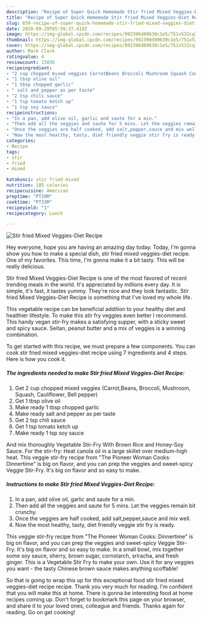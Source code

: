 ```yaml
---
description: "Recipe of Super Quick Homemade Stir fried Mixed Veggies-Diet Recipe"
title: "Recipe of Super Quick Homemade Stir fried Mixed Veggies-Diet Recipe"
slug: 659-recipe-of-super-quick-homemade-stir-fried-mixed-veggies-diet-recipe
date: 2020-09-29T05:59:37.419Z
image: https://img-global.cpcdn.com/recipes/992396d89630c1e5/751x532cq70/stir-fried-mixed-veggies-diet-recipe-recipe-main-photo.jpg
thumbnail: https://img-global.cpcdn.com/recipes/992396d89630c1e5/751x532cq70/stir-fried-mixed-veggies-diet-recipe-recipe-main-photo.jpg
cover: https://img-global.cpcdn.com/recipes/992396d89630c1e5/751x532cq70/stir-fried-mixed-veggies-diet-recipe-recipe-main-photo.jpg
author: Mark Clark
ratingvalue: 4
reviewcount: 15036
recipeingredient:
- "2 cup chopped mixed veggies CarrotBeans Broccoli Mushroom Squash Cauliflower Bell pepper"
- "1 tbsp olive oil"
- "1 tbsp chopped garlic"
- " salt and pepper as per taste"
- "2 tsp chili sauce"
- "1 tsp tomato ketch up"
- "1 tsp soy sauce"
recipeinstructions:
- "In a pan, add olive oil, garlic and saute for a min."
- "Then add all the veggies and saute for 5 mins. Let the veggies remain bit crunchy."
- "Once the veggies are half cooked, add salt,pepper,sauce and mix well."
- "Now the most healthy, tasty, diet friendly veggie stir fry is ready."
categories:
- Recipe
tags:
- stir
- fried
- mixed

katakunci: stir fried mixed 
nutrition: 185 calories
recipecuisine: American
preptime: "PT19M"
cooktime: "PT33M"
recipeyield: "1"
recipecategory: Lunch

---
```



![Stir fried Mixed Veggies-Diet Recipe](https://img-global.cpcdn.com/recipes/992396d89630c1e5/751x532cq70/stir-fried-mixed-veggies-diet-recipe-recipe-main-photo.jpg)

Hey everyone, hope you are having an amazing day today. Today, I'm gonna show you how to make a special dish, stir fried mixed veggies-diet recipe. One of my favorites. This time, I'm gonna make it a bit tasty. This will be really delicious.

Stir fried Mixed Veggies-Diet Recipe is one of the most favored of recent trending meals in the world. It's appreciated by millions every day. It is simple, it's fast, it tastes yummy. They're nice and they look fantastic. Stir fried Mixed Veggies-Diet Recipe is something that I've loved my whole life.

This vegetable recipe can be beneficial addition to your healthy diet and healthier lifestyle. To make this stir fry veggies even better I recommend. This handy vegan stir-fry makes a satisfying supper, with a sticky sweet and spicy sauce. Seitan, peanut butter and a mix of veggies is a winning combination.


To get started with this recipe, we must prepare a few components. You can cook stir fried mixed veggies-diet recipe using 7 ingredients and 4 steps. Here is how you cook it.

<!--inarticleads1-->

##### The ingredients needed to make Stir fried Mixed Veggies-Diet Recipe:

1. Get 2 cup chopped mixed veggies (Carrot,Beans, Broccoli, Mushroom, Squash, Cauliflower, Bell pepper)
1. Get 1 tbsp olive oil
1. Make ready 1 tbsp chopped garlic
1. Make ready  salt and pepper as per taste
1. Get 2 tsp chili sauce
1. Get 1 tsp tomato ketch up
1. Make ready 1 tsp soy sauce


And mix thoroughly Vegetable Stir-Fry With Brown Rice and Honey-Soy Sauce. For the stir-fry: Heat canola oil in a large skillet over medium-high heat. This veggie stir-fry recipe from &#34;The Pioneer Woman Cooks: Dinnertime&#34; is big on flavor, and you can prep the veggies and sweet-spicy Veggie Stir-Fry. It&#39;s big on flavor and so easy to make. 

<!--inarticleads2-->

##### Instructions to make Stir fried Mixed Veggies-Diet Recipe:

1. In a pan, add olive oil, garlic and saute for a min.
1. Then add all the veggies and saute for 5 mins. Let the veggies remain bit crunchy.
1. Once the veggies are half cooked, add salt,pepper,sauce and mix well.
1. Now the most healthy, tasty, diet friendly veggie stir fry is ready.


This veggie stir-fry recipe from &#34;The Pioneer Woman Cooks: Dinnertime&#34; is big on flavor, and you can prep the veggies and sweet-spicy Veggie Stir-Fry. It&#39;s big on flavor and so easy to make. In a small bowl, mix together some soy sauce, sherry, brown sugar, cornstarch, sriracha, and fresh ginger. This is a Vegetable Stir Fry to make your own. Use it for any veggies you want - the tasty Chinese brown sauce makes anything scoffable! 

So that is going to wrap this up for this exceptional food stir fried mixed veggies-diet recipe recipe. Thank you very much for reading. I'm confident that you will make this at home. There is gonna be interesting food at home recipes coming up. Don't forget to bookmark this page on your browser, and share it to your loved ones, colleague and friends. Thanks again for reading. Go on get cooking!
